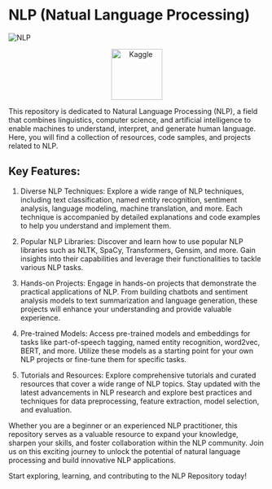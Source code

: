 # **NLP (Natual Language Processing)**

![NLP](https://github.com/Ramakm/NLP/assets/8182816/a9056eb0-3fc4-4fa9-ba05-3ebed4f00b47,{:width="50px"})

<p align="center">
  <a href="[NLP](https://www.kaggle.com/code/ramakrushnamohapatra/nlp-syntactic-processing)">
    <img src="https://img.shields.io/badge/-Kaggle-blue?style=flat&logo=kaggle" alt="Kaggle" width="100">
  </a>
</p>

This repository is dedicated to Natural Language Processing (NLP), a field that combines linguistics, computer science, and artificial intelligence to enable machines to understand, interpret, and generate human language. Here, you will find a collection of resources, code samples, and projects related to NLP.

## **Key Features:**

1. Diverse NLP Techniques: Explore a wide range of NLP techniques, including text classification, named entity recognition, sentiment analysis, language modeling, machine translation, and more. Each technique is accompanied by detailed explanations and code examples to help you understand and implement them.

2. Popular NLP Libraries: Discover and learn how to use popular NLP libraries such as NLTK, SpaCy, Transformers, Gensim, and more. Gain insights into their capabilities and leverage their functionalities to tackle various NLP tasks.

3. Hands-on Projects: Engage in hands-on projects that demonstrate the practical applications of NLP. From building chatbots and sentiment analysis models to text summarization and language generation, these projects will enhance your understanding and provide valuable experience.

4. Pre-trained Models: Access pre-trained models and embeddings for tasks like part-of-speech tagging, named entity recognition, word2vec, BERT, and more. Utilize these models as a starting point for your own NLP projects or fine-tune them for specific tasks.

5. Tutorials and Resources: Explore comprehensive tutorials and curated resources that cover a wide range of NLP topics. Stay updated with the latest advancements in NLP research and explore best practices and techniques for data preprocessing, feature extraction, model selection, and evaluation.

Whether you are a beginner or an experienced NLP practitioner, this repository serves as a valuable resource to expand your knowledge, sharpen your skills, and foster collaboration within the NLP community. Join us on this exciting journey to unlock the potential of natural language processing and build innovative NLP applications.

Start exploring, learning, and contributing to the NLP Repository today!
